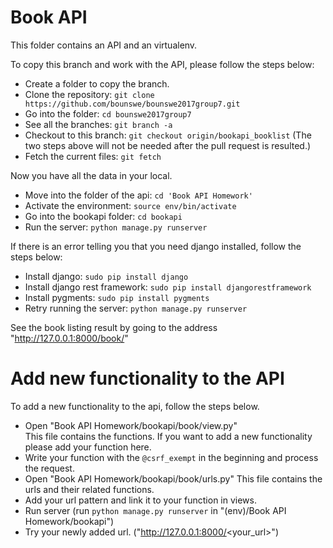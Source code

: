 # Book API
This folder contains an API and an virtualenv.

To copy this branch and work with the API, please follow the steps below:

* Create a folder to copy the branch.
* Clone the repository: `git clone https://github.com/bounswe/bounswe2017group7.git`
* Go into the folder: `cd bounswe2017group7`
* See all the branches: `git branch -a`
* Checkout to this branch: `git checkout origin/bookapi_booklist`
(The two steps above will not be needed after the pull request is resulted.)
* Fetch the current files: `git fetch`

Now you have all the data in your local.  
* Move into the folder of the api: `cd 'Book API Homework'`  
* Activate the environment: `source env/bin/activate`
* Go into the bookapi folder: `cd bookapi`
* Run the server: `python manage.py runserver`

If there is an error telling you that you need django installed, follow the steps below:
* Install django: `sudo pip install django`
* Install django rest framework: `sudo pip install djangorestframework`
* Install pygments: `sudo pip install pygments`
* Retry running the server: `python manage.py runserver`

See the book listing result by going to the address "http://127.0.0.1:8000/book/"

# Add new functionality to the API
To add a new functionality to the api, follow the steps below.

* Open "Book API Homework/bookapi/book/view.py"  
This file contains the functions. If you want to add a new functionality please add your function here.
* Write your function with the `@csrf_exempt` in the beginning and process the request.
* Open "Book API Homework/bookapi/book/urls.py"
This file contains the urls and their related functions.
* Add your url pattern and link it to your function in views.
* Run server (run `python manage.py runserver` in "(env)/Book API Homework/bookapi")
* Try your newly added url. ("http://127.0.0.1:8000/<your_url>")
